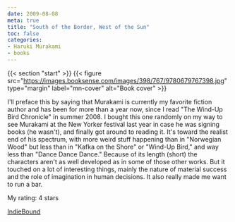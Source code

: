```yaml
---
date: 2009-08-08
meta: true
title: "South of the Border, West of the Sun"
toc: false
categories:
- Haruki Murakami
- books
---
```


{{< section "start" >}}
{{< figure src="https://images.booksense.com/images/398/767/9780679767398.jpg" type="margin" label="mn-cover" alt="Book cover" >}}

I'll preface this by saying that Murakami is currently my favorite fiction author and has been for more than a year now, since I read "The Wind-Up Bird Chronicle" in summer 2008. I bought this one randomly on my way to see Murakami at the New Yorker festival last year in case he was signing books (he wasn't), and finally got around to reading it. It's toward the realist end of his spectrum, with more weird stuff happening than in "Norwegian Wood" but less than in "Kafka on the Shore" or "Wind-Up Bird," and way less than "Dance Dance Dance." Because of its length (short) the characters aren't as well developed as in some of those other works. But it touched on a lot of interesting things, mainly the nature of material success and the role of imagination in human decisions. It also really made me want to run a bar.

My rating: 4 stars  

[IndieBound](https://www.indiebound.org/book/9780679767398)
